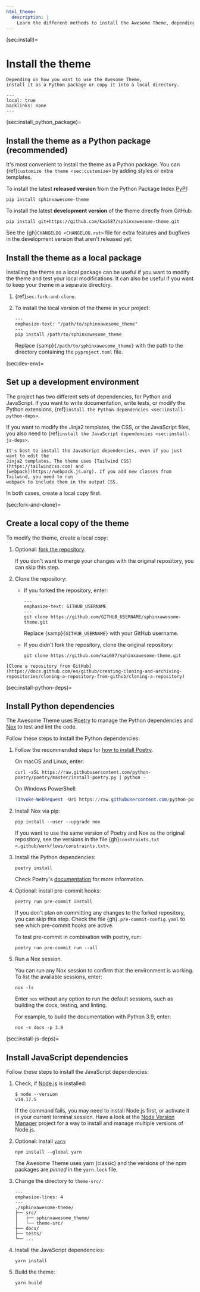 ```yaml
---
html_theme:
  description: |
    Learn the different methods to install the Awesome Theme, depending on your use case.
---
```


(sec:install)=

# Install the theme

```{rst-class} lead
Depending on how you want to use the Awesome Theme,
install it as a Python package or copy it into a local directory.
```

```{contents} On this page
---
local: true
backlinks: none
---
```

(sec:install_python_package)=

## Install the theme as a Python package (recommended)

It's most convenient to install the theme as a Python package.
You can {ref}`customize the theme <sec:customize>` by adding styles or extra templates.

To install the latest **released version** from the Python Package Index
[PyPI](https://pypi.org/project/sphinxawesome-theme/):

```shell-session
pip install sphinxawesome-theme
```

To install the latest **development version** of the theme directly from GitHub:

```shell-session
pip install git+https://github.com/kai687/sphinxawesome-theme.git
```

<!-- vale 18F.UnexpandedAcronyms = NO -->

See the {gh}`CHANGELOG <CHANGELOG.rst>` file for extra features and bugfixes in the
development version that aren't released yet.

<!-- vale 18F.UnexpandedAcronyms = YES -->

## Install the theme as a local package

Installing the theme as a local package can be useful if you want to modify the theme
and test your local modifications. It can also be useful if you want to keep your theme
in a separate directory.

1. {ref}`sec:fork-and-clone`.
1. To install the local version of the theme in your project:

   ```{code-block} shell-session
   ---
   emphasize-text: "/path/to/sphinxawesome_theme"
   ---
   pip install /path/to/sphinxawesome_theme
   ```

   Replace {samp}`{/path/to/sphinxawesome_theme}` with the path to the directory
   containing the `pyproject.toml` file.

(sec:dev-env)=

## Set up a development environment

The project has two different sets of dependencies, for Python and JavaScript. If you
want to write documentation, write tests, or modify the Python extensions,
{ref}`install the Python dependencies <sec:install-python-deps>`.

If you want to modify the Jinja2 templates, the CSS, or the JavaScript files, you also
need to {ref}`install the JavaScript dependencies <sec:install-js-deps>`.

```{note}
It's best to install the JavaScript dependencies, even if you just want to edit the
Jinja2 templates. The theme uses [Tailwind CSS](https://tailwindcss.com) and
[webpack](https://webpack.js.org). If you add new classes from Tailwind, you need to run
webpack to include them in the output CSS.
```

In both cases, create a local copy first.

(sec:fork-and-clone)=

## Create a local copy of the theme

To modify the theme, create a local copy:

1. Optional: [fork the repository](https://docs.github.com/en/get-started/quickstart/fork-a-repo).

   If you don't want to merge your changes with the original repository, you can skip
   this step.

1. Clone the repository:

   - If you forked the repository, enter:

     ```{code-block} shell-session
     ---
     emphasize-text: GITHUB_USERNAME
     ---
     git clone https://github.com/GITHUB_USERNAME/sphinxawesome-theme.git
     ```

     Replace {samp}`{GITHUB_USERNAME}` with your GitHub username.

   - If you didn't fork the repository, clone the original repository:

     ```shell-session
     git clone https://github.com/kai687/sphinxawesome-theme.git
     ```

```{seealso}
[Clone a repository from GitHub](https://docs.github.com/en/github/creating-cloning-and-archiving-repositories/cloning-a-repository-from-github/cloning-a-repository)
```

(sec:install-python-deps)=

## Install Python dependencies

The Awesome Theme uses [Poetry](https://python-poetry.org/) to manage the Python
dependencies and [Nox](https://nox.thea.codes/en/stable/) to test and lint the code.

Follow these steps to install the Python dependencies:

1. Follow the recommended steps for [how to install Poetry](https://python-poetry.org/docs/#installation).

   On macOS and Linux, enter:

   ```shell-session
   curl -sSL https://raw.githubusercontent.com/python-poetry/poetry/master/install-poetry.py | python -
   ```

   On Windows PowerShell:

   ```Powershell
   (Invoke-WebRequest -Uri https://raw.githubusercontent.com/python-poetry/poetry/master/install-poetry.py -UseBasicParsing).Content | python -
   ```

1. Install Nox via pip:

   ```shell-session
   pip install --user --upgrade nox
   ```

   If you want to use the same version of Poetry and Nox as the original repository, see
   the versions in the file {gh}`constraints.txt <.github/workflows/constraints.txt>`.

1. Install the Python dependencies:

   ```shell-session
   poetry install
   ```

   Check Poetry's [documentation](https://python-poetry.org/docs/basic-usage/) for more information.

   <!-- vale 18F.Clarity = NO -->

1. Optional: install pre-commit hooks:

   ```shell-session
   poetry run pre-commit install
   ```

   If you don't plan on committing any changes to the forked repository, you can skip
   this step. Check the file {gh}`.pre-commit-config.yaml` to see which pre-commit hooks
   are active.

   To test pre-commit in combination with poetry, run:

   ```shell-session
   poetry run pre-commit run --all
   ```

   <!-- vale 18F.Clarity = YES -->

1. Run a Nox session.

   You can run any Nox session to confirm that the environment is working.
   To list the available sessions, enter:

   ```shell-session
   nox -ls
   ```

   Enter `nox` without any option to run the default sessions,
   such as building the docs, testing, and linting.

   For example, to build the documentation with Python 3.9, enter:

   ```shell-session
   nox -s docs -p 3.9
   ```

(sec:install-js-deps)=

## Install JavaScript dependencies

Follow these steps to install the JavaScript dependencies:

1. Check, if [Node.js](https://nodejs.org/en/) is installed:

   ```shell-session
   $ node --version
   v14.17.5
   ```

   If the command fails, you may need to install Node.js first,
   or activate it in your current terminal session.
   Have a look at the [Node Version Manager](https://github.com/nvm-sh/nvm)
   project for a way to install and manage multiple versions of Node.js.

1. Optional: install [`yarn`](https://classic.yarnpkg.com/lang/en/):

   ```shell-session
   npm install --global yarn
   ```

   The Awesome Theme uses yarn (classic) and the versions of the npm packages
   are _pinned_ in the `yarn.lock` file.

1. Change the directory to `theme-src/`:

   ```{code-block} shell
   ---
   emphasize-lines: 4
   ---
   ./sphinxawesome-theme/
   ├── src/
   │   ├── sphinxawesome_theme/
   │   └── theme-src/
   ├── docs/
   ├── tests/
   └── ...
   ```

1. Install the JavaScript dependencies:

   ```shell-session
   yarn install
   ```

1. Build the theme:

   ```shell-session
   yarn build
   ```
